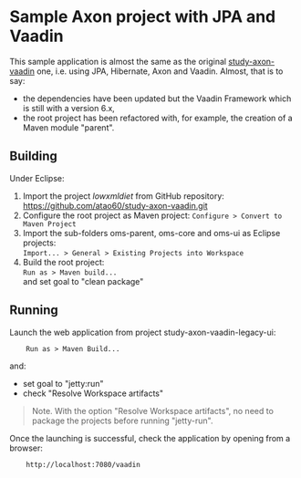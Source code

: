 Sample Axon project with JPA and Vaadin
=====

This sample application is almost the same as the original [study-axon-vaadin](https://code.google.com/p/study-axon-vaadin/) one, i.e. using JPA, Hibernate, Axon and Vaadin. Almost, that is to say:

- the dependencies have been updated but the Vaadin Framework which is still with a version 6.x,
- the root project has been refactored with, for example, the creation of a Maven module "parent". 


Building
------

Under Eclipse:

1. Import the project *lowxmldiet* from GitHub repository:  
           https://github.com/atao60/study-axon-vaadin.git
1. Configure the root project as Maven project:
  `Configure > Convert to Maven Project`  
1. Import the sub-folders oms-parent, oms-core and oms-ui as Eclipse projects:  
`Import... > General > Existing Projects into Workspace`
1. Build the root project:  
`Run as > Maven build...`  
 and set goal to "clean package"  
 
Running
------

Launch the web application from project study-axon-vaadin-legacy-ui:

        Run as > Maven Build... 
and:

- set goal to "jetty:run"
- check "Resolve Workspace artifacts"

>Note. With the option "Resolve Workspace artifacts", no need to package the projects before running "jetty-run".
 
Once the launching is successful, check the application by opening from a browser:

        http://localhost:7080/vaadin
